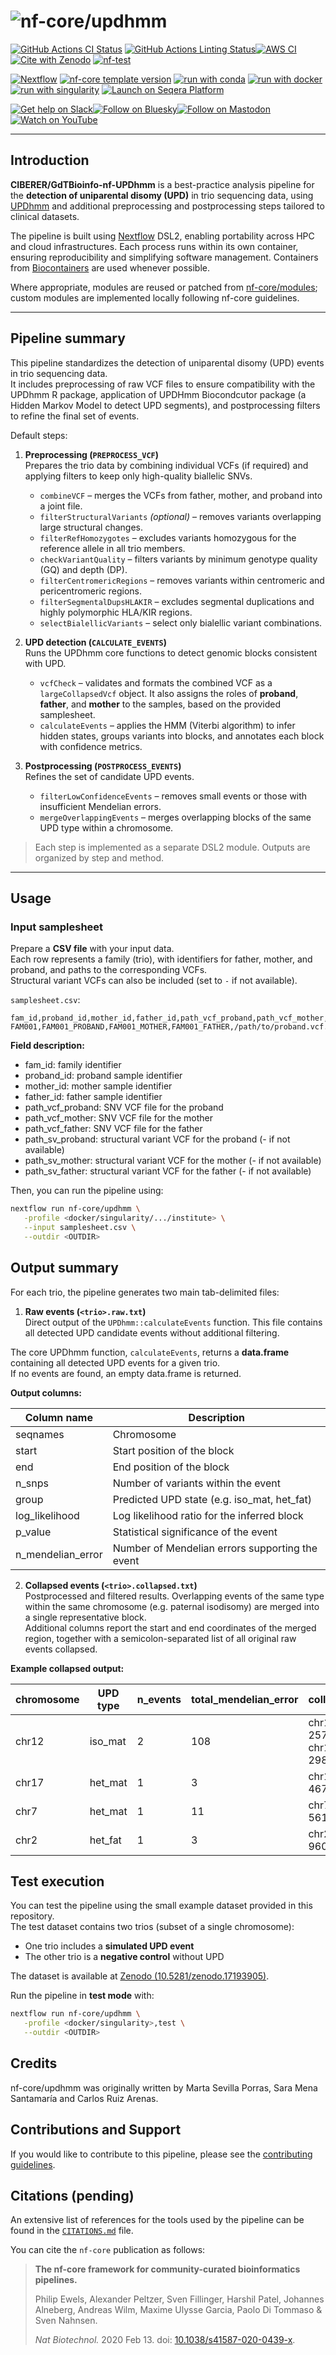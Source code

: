 <h1>
  <picture>
    <source media="(prefers-color-scheme: dark)" srcset="docs/images/nf-core-updhmm_logo_dark.png">
    <img alt="nf-core/updhmm" src="docs/images/nf-core-updhmm_logo_light.png">
  </picture>
</h1>

[![GitHub Actions CI Status](https://github.com/nf-core/updhmm/actions/workflows/ci.yml/badge.svg)](https://github.com/nf-core/updhmm/actions/workflows/ci.yml)
[![GitHub Actions Linting Status](https://github.com/nf-core/updhmm/actions/workflows/linting.yml/badge.svg)](https://github.com/nf-core/updhmm/actions/workflows/linting.yml)[![AWS CI](https://img.shields.io/badge/CI%20tests-full%20size-FF9900?labelColor=000000&logo=Amazon%20AWS)](https://nf-co.re/updhmm/results)[![Cite with Zenodo](http://img.shields.io/badge/DOI-10.5281/zenodo.XXXXXXX-1073c8?labelColor=000000)](https://doi.org/10.5281/zenodo.XXXXXXX)
[![nf-test](https://img.shields.io/badge/unit_tests-nf--test-337ab7.svg)](https://www.nf-test.com)

[![Nextflow](https://img.shields.io/badge/version-%E2%89%A524.04.2-green?style=flat&logo=nextflow&logoColor=white&color=%230DC09D&link=https%3A%2F%2Fnextflow.io)](https://www.nextflow.io/)
[![nf-core template version](https://img.shields.io/badge/nf--core_template-3.3.1-green?style=flat&logo=nfcore&logoColor=white&color=%2324B064&link=https%3A%2F%2Fnf-co.re)](https://github.com/nf-core/tools/releases/tag/3.3.1)
[![run with conda](http://img.shields.io/badge/run%20with-conda-3EB049?labelColor=000000&logo=anaconda)](https://docs.conda.io/en/latest/)
[![run with docker](https://img.shields.io/badge/run%20with-docker-0db7ed?labelColor=000000&logo=docker)](https://www.docker.com/)
[![run with singularity](https://img.shields.io/badge/run%20with-singularity-1d355c.svg?labelColor=000000)](https://sylabs.io/docs/)
[![Launch on Seqera Platform](https://img.shields.io/badge/Launch%20%F0%9F%9A%80-Seqera%20Platform-%234256e7)](https://cloud.seqera.io/launch?pipeline=https://github.com/nf-core/updhmm)

[![Get help on Slack](http://img.shields.io/badge/slack-nf--core%20%23updhmm-4A154B?labelColor=000000&logo=slack)](https://nfcore.slack.com/channels/updhmm)[![Follow on Bluesky](https://img.shields.io/badge/bluesky-%40nf__core-1185fe?labelColor=000000&logo=bluesky)](https://bsky.app/profile/nf-co.re)[![Follow on Mastodon](https://img.shields.io/badge/mastodon-nf__core-6364ff?labelColor=FFFFFF&logo=mastodon)](https://mstdn.science/@nf_core)[![Watch on YouTube](http://img.shields.io/badge/youtube-nf--core-FF0000?labelColor=000000&logo=youtube)](https://www.youtube.com/c/nf-core)

---
## Introduction

**CIBERER/GdTBioinfo-nf-UPDhmm** is a best-practice analysis pipeline for the **detection of uniparental disomy (UPD)** in trio sequencing data, using [UPDhmm](https://github.com/saraamenasantamaria/UPDhmm-project) and additional preprocessing and postprocessing steps tailored to clinical datasets.

The pipeline is built using [Nextflow](https://www.nextflow.io) DSL2, enabling portability across HPC and cloud infrastructures. Each process runs within its own container, ensuring reproducibility and simplifying software management. Containers from [Biocontainers](https://biocontainers.pro/) are used whenever possible.  

Where appropriate, modules are reused or patched from [nf-core/modules](https://github.com/nf-core/modules); custom modules are implemented locally following nf-core guidelines.

---

## Pipeline summary

This pipeline standardizes the detection of uniparental disomy (UPD) events in trio sequencing data.  
It includes preprocessing of raw VCF files to ensure compatibility with the UPDhmm R package, application of UPDHmm Biocondcutor package (a Hidden Markov Model to detect UPD segments), and postprocessing filters to refine the final set of events.

Default steps:

1. **Preprocessing (`PREPROCESS_VCF`)**  
   Prepares the trio data by combining individual VCFs (if required) and applying filters to keep only high-quality biallelic SNVs.  
   - `combineVCF` – merges the VCFs from father, mother, and proband into a joint file.  
   - `filterStructuralVariants` *(optional)* – removes variants overlapping large structural changes.  
   - `filterRefHomozygotes` – excludes variants homozygous for the reference allele in all trio members.  
   - `checkVariantQuality` – filters variants by minimum genotype quality (GQ) and depth (DP).  
   - `filterCentromericRegions` – removes variants within centromeric and pericentromeric regions.  
   - `filterSegmentalDupsHLAKIR` – excludes segmental duplications and highly polymorphic HLA/KIR regions.  
   - `selectBialellicVariants` – select only bialellic variant combinations.  

2. **UPD detection (`CALCULATE_EVENTS`)**  
   Runs the UPDhmm core functions to detect genomic blocks consistent with UPD.  
   - `vcfCheck` – validates and formats the combined VCF as a `largeCollapsedVcf` object. It also assigns the roles of **proband**, **father**, and **mother** to the samples, based on the provided samplesheet.
   - `calculateEvents` – applies the HMM (Viterbi algorithm) to infer hidden states, groups variants into blocks, and annotates each block with confidence metrics.  

3. **Postprocessing (`POSTPROCESS_EVENTS`)**  
   Refines the set of candidate UPD events.
   - `filterLowConfidenceEvents` – removes small events or those with insufficient Mendelian errors.  
   - `mergeOverlappingEvents` – merges overlapping blocks of the same UPD type within a chromosome.  

> Each step is implemented as a separate DSL2 module. Outputs are organized by step and method.

---

## Usage

### Input samplesheet

Prepare a **CSV file** with your input data.  
Each row represents a family (trio), with identifiers for father, mother, and proband, and paths to the corresponding VCFs.  
Structural variant VCFs can also be included (set to `-` if not available).

`samplesheet.csv`:

```csv
fam_id,proband_id,mother_id,father_id,path_vcf_proband,path_vcf_mother,path_vcf_father,path_sv_proband,path_sv_mother,path_sv_father
FAM001,FAM001_PROBAND,FAM001_MOTHER,FAM001_FATHER,/path/to/proband.vcf.gz,/path/to/mother.vcf.gz,/path/to/father.vcf.gz,/path/to/proband.bed,/path/to/mother.sv.bed,/path/to/father.sv.bed
```

**Field description:**

- fam_id: family identifier  
- proband_id: proband sample identifier
- mother_id: mother sample identifier   
- father_id: father sample identifier  
- path_vcf_proband: SNV VCF file for the proband
- path_vcf_mother: SNV VCF file for the mother  
- path_vcf_father: SNV VCF file for the father   
- path_sv_proband: structural variant VCF for the proband (- if not available)
- path_sv_mother: structural variant VCF for the mother (- if not available)
- path_sv_father: structural variant VCF for the father (- if not available)  



Then, you can run the pipeline using:

<!-- TODO nf-core: update the following command to include all required parameters for a minimal example -->

```bash
nextflow run nf-core/updhmm \
   -profile <docker/singularity/.../institute> \
   --input samplesheet.csv \
   --outdir <OUTDIR>
```


## Output summary

For each trio, the pipeline generates two main tab-delimited files:  

1. **Raw events (`<trio>.raw.txt`)**  
   Direct output of the `UPDhmm::calculateEvents` function. This file contains all detected UPD candidate events without additional filtering.  

The core UPDhmm function, `calculateEvents`, returns a **data.frame** containing all detected UPD events for a given trio.  
If no events are found, an empty data.frame is returned.  

**Output columns:**  

| Column name          | Description                                                                 |
|----------------------|-----------------------------------------------------------------------------|
| seqnames             | Chromosome                                                                 |
| start                | Start position of the block                                                |
| end                  | End position of the block                                                  |
| n_snps               | Number of variants within the event                                        |
| group                | Predicted UPD state (e.g. iso_mat, het_fat)                                |
| log_likelihood       | Log likelihood ratio for the inferred block                                |
| p_value              | Statistical significance of the event                                      |
| n_mendelian_error    | Number of Mendelian errors supporting the event                            |


2. **Collapsed events (`<trio>.collapsed.txt`)**  
   Postprocessed and filtered results. Overlapping events of the same type within the same chromosome (e.g. paternal isodisomy) are merged into a single representative block.  
   Additional columns report the start and end coordinates of the merged region, together with a semicolon-separated list of all original raw events collapsed.


**Example collapsed output:**  

| chromosome | UPD type | n_events | total_mendelian_error | collapsed_event_ranges                                      | min_start | max_end   |
|------------|----------|----------|-----------------------|-------------------------------------------------------------|-----------|-----------|
| chr12      | iso_mat  | 2        | 108                   | chr12:16885604-25756939; chr12:25866874-29838830             | 16885604  | 29838830  |
| chr17      | het_mat  | 1        | 3                     | chr17:45990746-46714277                                     | 45990746  | 46714277  |
| chr7       | het_mat  | 1        | 11                    | chr7:55624055-56153077                                      | 55624055  | 56153077  |
| chr2       | het_fat  | 1        | 3                     | chr2:89791539-96090799                                      | 89791539  | 96090799  |


## Test execution

You can test the pipeline using the small example dataset provided in this repository.  
The test dataset contains two trios (subset of a single chromosome):  
- One trio includes a **simulated UPD event**  
- The other trio is a **negative control** without UPD  

The dataset is available at [Zenodo (10.5281/zenodo.17193905)](https://zenodo.org/records/17193905).  

Run the pipeline in **test mode** with:  

```bash
nextflow run nf-core/updhmm \
   -profile <docker/singularity>,test \
   --outdir <OUTDIR>
```

## Credits

nf-core/updhmm was originally written by Marta Sevilla Porras, Sara Mena Santamaría  and Carlos Ruiz Arenas.


## Contributions and Support

If you would like to contribute to this pipeline, please see the [contributing guidelines](.github/CONTRIBUTING.md).


## Citations (pending)

<!-- TODO nf-core: Add citation for pipeline after first release. Uncomment lines below and update Zenodo doi and badge at the top of this file. -->
<!-- If you use nf-core/updhmm for your analysis, please cite it using the following doi: [10.5281/zenodo.XXXXXX](https://doi.org/10.5281/zenodo.XXXXXX) -->

<!-- TODO nf-core: Add bibliography of tools and data used in your pipeline -->

An extensive list of references for the tools used by the pipeline can be found in the [`CITATIONS.md`](CITATIONS.md) file.

You can cite the `nf-core` publication as follows:

> **The nf-core framework for community-curated bioinformatics pipelines.**
>
> Philip Ewels, Alexander Peltzer, Sven Fillinger, Harshil Patel, Johannes Alneberg, Andreas Wilm, Maxime Ulysse Garcia, Paolo Di Tommaso & Sven Nahnsen.
>
> _Nat Biotechnol._ 2020 Feb 13. doi: [10.1038/s41587-020-0439-x](https://dx.doi.org/10.1038/s41587-020-0439-x).
